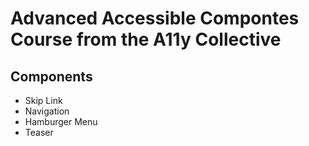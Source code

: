# Advanced Accessible Compontes Course from the A11y Collective 

## Components
- Skip Link
- Navigation
- Hamburger Menu 
- Teaser